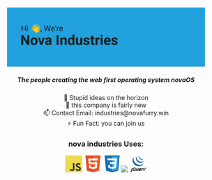 <h4 align="center"><img src="ATeOUcphqsfhAAAAAElFTkSuQmCC.png" width="90%"></h4>
<h5 align="center">The people creating the web first operating system novaOS</h5>
<p align="center">🔭 Stupid ideas on the horizon<br>
🌱 this company is fairly new<br>
📫 Contact Email: industries@novafurry.win<br>
⚡ Fun Fact: you can join us</p>
<h3 align="center">nova industries Uses:</h3>
<p align="center"><img height=40 width=40 src="https://raw.githubusercontent.com/devicons/devicon/master/icons/javascript/javascript-original.svg"> <img height=40 width=40 src="https://github.com/devicons/devicon/raw/master/icons/html5/html5-original.svg">  <img height=40 width=40 src="https://github.com/devicons/devicon/raw/master/icons/css3/css3-original.svg"><img height=40 src="https://github.com/NovaOS-Hub/NovaOS-Hub/assets/47910472/a552b03a-e5fa-46b9-94e1-641db62d86b2"> <img height=40 src="https://github.com/devicons/devicon/raw/master/icons/jquery/jquery-original-wordmark.svg">
</p>

